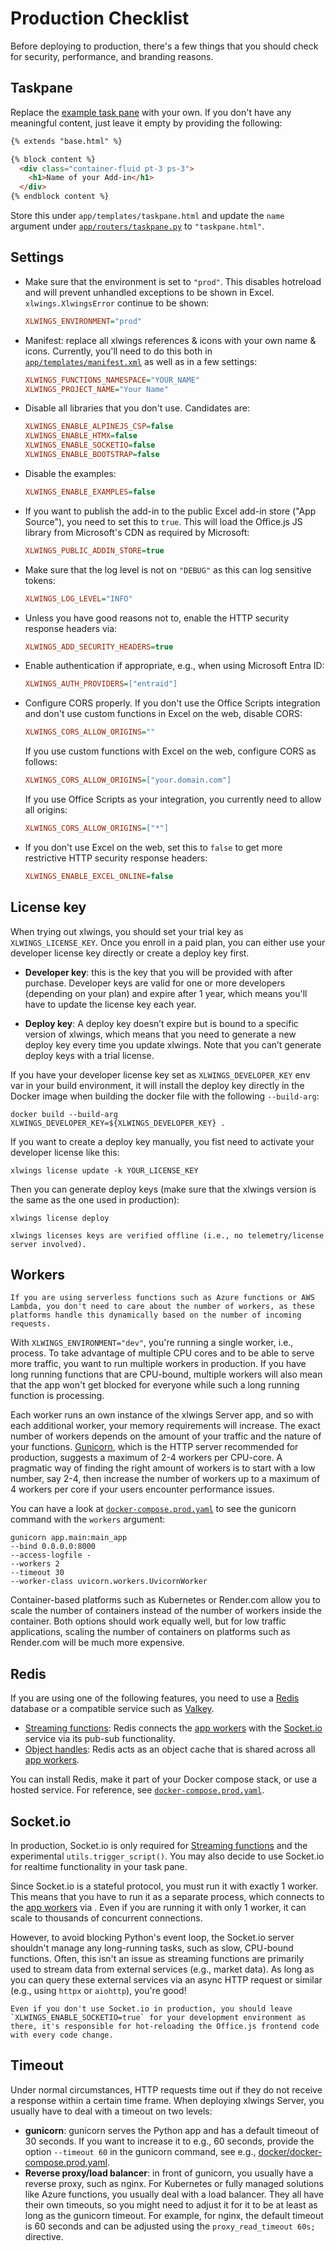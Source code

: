 # Production Checklist

Before deploying to production, there's a few things that you should check for security, performance, and branding reasons.

## Taskpane

Replace the [example task pane](https://github.com/xlwings/xlwings-server/blob/main/app/templates/examples/hello_world/taskpane_hello.html) with your own. If you don't have any meaningful content, just leave it empty by providing the following:

<!-- prettier-ignore-->
```html
{% extends "base.html" %}

{% block content %}
  <div class="container-fluid pt-3 ps-3">
    <h1>Name of your Add-in</h1>
  </div>
{% endblock content %}
```

Store this under `app/templates/taskpane.html` and update the `name` argument under [`app/routers/taskpane.py`](https://github.com/xlwings/xlwings-server/blob/main/app/routers/taskpane.py) to `"taskpane.html"`.

## Settings

- Make sure that the environment is set to `"prod"`. This disables hotreload and will prevent unhandled exceptions to be shown in Excel. `xlwings.XlwingsError` continue to be shown:

  ```ini
  XLWINGS_ENVIRONMENT="prod"
  ```

- Manifest: replace all xlwings references & icons with your own name & icons. Currently, you'll need to do this both in [`app/templates/manifest.xml`](https://github.com/xlwings/xlwings-server/blob/main/app/templates/manifest.xml) as well as in a few settings:

  ```ini
  XLWINGS_FUNCTIONS_NAMESPACE="YOUR_NAME"
  XLWINGS_PROJECT_NAME="Your Name"
  ```

- Disable all libraries that you don't use. Candidates are:

  ```ini
  XLWINGS_ENABLE_ALPINEJS_CSP=false
  XLWINGS_ENABLE_HTMX=false
  XLWINGS_ENABLE_SOCKETIO=false
  XLWINGS_ENABLE_BOOTSTRAP=false
  ```

- Disable the examples:

  ```ini
  XLWINGS_ENABLE_EXAMPLES=false
  ```

- If you want to publish the add-in to the public Excel add-in store ("App Source"), you need to set this to `true`. This will load the Office.js JS library from Microsoft's CDN as required by Microsoft:

  ```ini
  XLWINGS_PUBLIC_ADDIN_STORE=true
  ```

- Make sure that the log level is not on `"DEBUG"` as this can log sensitive tokens:

  ```ini
  XLWINGS_LOG_LEVEL="INFO"
  ```

- Unless you have good reasons not to, enable the HTTP security response headers via:

  ```ini
  XLWINGS_ADD_SECURITY_HEADERS=true
  ```

- Enable authentication if appropriate, e.g., when using Microsoft Entra ID:

  ```ini
  XLWINGS_AUTH_PROVIDERS=["entraid"]
  ```

- Configure CORS properly. If you don't use the Office Scripts integration and don't use custom functions in Excel on the web, disable CORS:

  ```ini
  XLWINGS_CORS_ALLOW_ORIGINS=""
  ```

  If you use custom functions with Excel on the web, configure CORS as follows:

  ```ini
  XLWINGS_CORS_ALLOW_ORIGINS=["your.domain.com"]
  ```

  If you use Office Scripts as your integration, you currently need to allow all origins:

  ```ini
  XLWINGS_CORS_ALLOW_ORIGINS=["*"]
  ```

- If you don't use Excel on the web, set this to `false` to get more restrictive HTTP security response headers:

  ```ini
  XLWINGS_ENABLE_EXCEL_ONLINE=false
  ```

## License key

When trying out xlwings, you should set your trial key as `XLWINGS_LICENSE_KEY`. Once you enroll in a paid plan, you can either use your developer license key directly or create a deploy key first.

- **Developer key**: this is the key that you will be provided with after purchase. Developer keys are valid for one or more developers (depending on your plan) and expire after 1 year, which means you'll have to update the license key each year.

- **Deploy key**: A deploy key doesn’t expire but is bound to a specific version of xlwings, which means that you need to generate a new deploy key every time you update xlwings. Note that you can’t generate deploy keys with a trial license.

If you have your developer license key set as `XLWINGS_DEVELOPER_KEY` env var in your build environment, it will install the deploy key directly in the Docker image when building the docker file with the following `--build-arg`:

```text
docker build --build-arg XLWINGS_DEVELOPER_KEY=${XLWINGS_DEVELOPER_KEY} .
```

If you want to create a deploy key manually, you fist need to activate your developer license like this:

```text
xlwings license update -k YOUR_LICENSE_KEY
```

Then you can generate deploy keys (make sure that the xlwings version is the same as the one used in production):

```text
xlwings license deploy
```

```{note}
xlwings licenses keys are verified offline (i.e., no telemetry/license server involved).
```

## Workers

```{note}
If you are using serverless functions such as Azure functions or AWS Lambda, you don't need to care about the number of workers, as these platforms handle this dynamically based on the number of incoming requests.
```

With `XLWINGS_ENVIRONMENT="dev"`, you're running a single worker, i.e., process. To take advantage of multiple CPU cores and to be able to serve more traffic, you want to run multiple workers in production. If you have long running functions that are CPU-bound, multiple workers will also mean that the app won't get blocked for everyone while such a long running function is processing.

Each worker runs an own instance of the xlwings Server app, and so with each additional worker, your memory requirements will increase. The exact number of workers depends on the amount of your traffic and the nature of your functions. [Gunicorn](https://gunicorn.org/), which is the HTTP server recommended for production, suggests a maximum of 2-4 workers per CPU-core. A pragmatic way of finding the right amount of workers is to start with a low number, say 2-4, then increase the number of workers up to a maximum of 4 workers per core if your users encounter performance issues.

You can have a look at [`docker-compose.prod.yaml`](https://github.com/xlwings/xlwings-server/blob/main/docker/docker-compose.prod.yaml) to see the gunicorn command with the `workers` argument:

```text
gunicorn app.main:main_app
--bind 0.0.0.0:8000
--access-logfile -
--workers 2
--timeout 30
--worker-class uvicorn.workers.UvicornWorker
```

Container-based platforms such as Kubernetes or Render.com allow you to scale the number of containers instead of the number of workers inside the container. Both options should work equally well, but for low traffic applications, scaling the number of containers on platforms such as Render.com will be much more expensive.

## Redis

If you are using one of the following features, you need to use a [Redis](https://redis.io/) database or a compatible service such as [Valkey](https://valkey.io/).

- [Streaming functions](custom_functions.md#streaming-functions-rtd-functions): Redis connects the [app workers](#workers) with the [Socket.io](#socketio) service via its pub-sub functionality.
- [Object handles](custom_functions.md#object-handles): Redis acts as an object cache that is shared across all [app workers](#workers).

You can install Redis, make it part of your Docker compose stack, or use a hosted service. For reference, see [`docker-compose.prod.yaml`](https://github.com/xlwings/xlwings-server/blob/main/docker/docker-compose.prod.yaml).

## Socket.io

In production, Socket.io is only required for [Streaming functions](custom_functions.md#streaming-functions-rtd-functions) and the experimental `utils.trigger_script()`. You may also decide to use Socket.io for realtime functionality in your task pane.

Since Socket.io is a stateful protocol, you must run it with exactly 1 worker. This means that you have to run it as a separate process, which connects to the [app workers](#workers) via [](#redis). Even if you are running it with only 1 worker, it can scale to thousands of concurrent connections.

However, to avoid blocking Python's event loop, the Socket.io server shouldn't manage any long-running tasks, such as slow, CPU-bound functions. Often, this isn't an issue as streaming functions are primarily used to stream data from external services (e.g., market data). As long as you can query these external services via an async HTTP request or similar (e.g., using `httpx` or `aiohttp`), you're good!

```{note}
Even if you don't use Socket.io in production, you should leave `XLWINGS_ENABLE_SOCKETIO=true` for your development environment as there, it's responsible for hot-reloading the Office.js frontend code with every code change.
```

## Timeout

Under normal circumstances, HTTP requests time out if they do not receive a response within a certain time frame. When deploying xlwings Server, you usually have to deal with a timeout on two levels:

- **gunicorn**: gunicorn serves the Python app and has a default timeout of 30 seconds. If you want to increase it to e.g., 60 seconds, provide the option `--timeout 60` in the gunicorn command, see e.g., [docker/docker-compose.prod.yaml](https://github.com/xlwings/xlwings-server/blob/main/docker/docker-compose.prod.yaml).
- **Reverse proxy/load balancer**: in front of gunicorn, you usually have a reverse proxy, such as nginx. For Kubernetes or fully managed solutions like Azure functions, you usually deal with a load balancer. They all have their own timeouts, so you might need to adjust it for it to be at least as long as the gunicorn timeout. For example, for nginx, the default timeout is 60 seconds and can be adjusted using the `proxy_read_timeout 60s;` directive.
